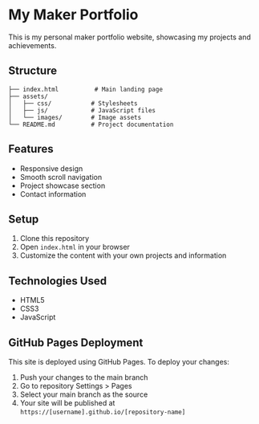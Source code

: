 # My Maker Portfolio

This is my personal maker portfolio website, showcasing my projects and achievements.

## Structure

```
├── index.html          # Main landing page
├── assets/
│   ├── css/           # Stylesheets
│   ├── js/            # JavaScript files
│   └── images/        # Image assets
└── README.md          # Project documentation
```

## Features

- Responsive design
- Smooth scroll navigation
- Project showcase section
- Contact information

## Setup

1. Clone this repository
2. Open `index.html` in your browser
3. Customize the content with your own projects and information

## Technologies Used

- HTML5
- CSS3
- JavaScript

## GitHub Pages Deployment

This site is deployed using GitHub Pages. To deploy your changes:

1. Push your changes to the main branch
2. Go to repository Settings > Pages
3. Select your main branch as the source
4. Your site will be published at `https://[username].github.io/[repository-name]`